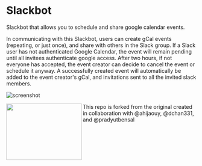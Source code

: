 # Slackbot
Slackbot that allows you to schedule and share google calendar events.

In communicating with this Slackbot, users can create gCal events (repeating, or just once), and share with others in the Slack group. If a Slack user has not authenticated Google Calendar, the event will remain pending until all invitees authenticate google access. After two hours, if not everyone has accepted, the event creator can decide to cancel the event or schedule it anyway. A successfully created event will automatically be added to the event creator's gCal, and invitations sent to all the invited slack members.

![screenshot](https://github.com/ajoann/Slackbot/blob/master/img/jarvis_conflict.png)

<img align="left" width="200" height="150" src="https://github.com/ajoann/Slackbot/blob/master/img/jarvis_conflict.png">
This repo is forked from the original created in collaboration with @ahijaouy, @dchan331, and @pradyutbensal
